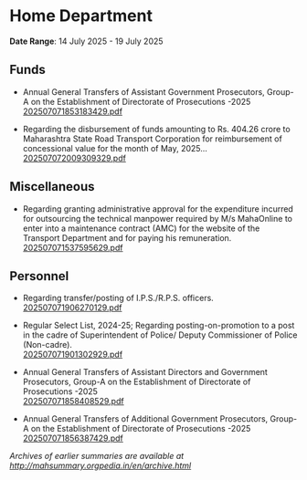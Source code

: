 # Home Department

**Date Range**: 14 July 2025 - 19 July 2025


## Funds
- Annual General Transfers of Assistant Government Prosecutors, Group-A on the Establishment of Directorate of Prosecutions -2025\
  [202507071853183429.pdf](https://gr.maharashtra.gov.in/Site/Upload/Government%20Resolutions/English/202507071853183429.pdf)

- Regarding the disbursement of funds amounting to Rs. 404.26 crore to Maharashtra State Road Transport Corporation for reimbursement of concessional value for the month of May, 2025...\
  [202507072009309329.pdf](https://gr.maharashtra.gov.in/Site/Upload/Government%20Resolutions/English/202507072009309329.pdf)

## Miscellaneous
- Regarding granting administrative approval for the expenditure incurred for outsourcing the technical manpower required by M/s MahaOnline to enter into a maintenance contract (AMC) for the website of the Transport Department and for paying his remuneration.\
  [202507071537595629.pdf](https://gr.maharashtra.gov.in/Site/Upload/Government%20Resolutions/English/202507071537595629...pdf)

## Personnel
- Regarding transfer/posting of I.P.S./R.P.S. officers.\
  [202507071906270129.pdf](https://gr.maharashtra.gov.in/Site/Upload/Government%20Resolutions/English/202507071906270129.pdf)

- Regular Select List, 2024-25; Regarding posting-on-promotion to a post in the cadre of Superintendent of Police/ Deputy Commissioner of Police (Non-cadre).\
  [202507071901302929.pdf](https://gr.maharashtra.gov.in/Site/Upload/Government%20Resolutions/English/202507071901302929.pdf)

- Annual General Transfers of Assistant Directors and Government Prosecutors, Group-A on the Establishment of Directorate of Prosecutions -2025\
  [202507071858408529.pdf](https://gr.maharashtra.gov.in/Site/Upload/Government%20Resolutions/English/202507071858408529.pdf)

- Annual General Transfers of Additional Government Prosecutors, Group-A on the Establishment of Directorate of Prosecutions -2025\
  [202507071856387429.pdf](https://gr.maharashtra.gov.in/Site/Upload/Government%20Resolutions/English/202507071856387429.pdf)


*Archives of earlier summaries are available at http://mahsummary.orgpedia.in/en/archive.html*